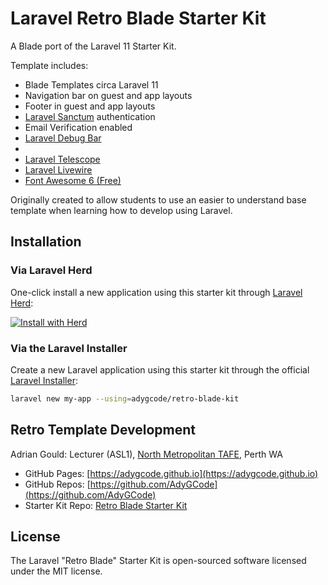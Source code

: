 # Laravel Retro Blade Starter Kit

A Blade port of the Laravel 11 Starter Kit.

Template includes:

- Blade Templates circa Laravel 11
- Navigation bar on guest and app layouts
- Footer in guest and app layouts
- [Laravel Sanctum](https://laravel.com/docs/sanctum) authentication
- Email Verification enabled
- [Laravel Debug Bar](https://laraveldebugbar.com)
- 
- [Laravel Telescope](https://laravel.com/docs/telescope)
- [Laravel Livewire](https://livewire.laravel.com)
- [Font Awesome 6 (Free)](https://fontawesom.com)

Originally created to allow students to use an easier to understand base template when
learning how to develop using Laravel.

## Installation

### Via Laravel Herd

One-click install a new application using this starter kit through [Laravel Herd](https://herd.laravel.com):

<a href="https://herd.laravel.com/new?starter-kit=adygcode/retro-blade-kit"><img src="https://img.shields.io/badge/Install%20with%20Herd-fff?logo=laravel&logoColor=f53003" alt="Install with Herd"></a>

### Via the Laravel Installer

Create a new Laravel application using this starter kit through the official [Laravel Installer](https://laravel.com/docs/12.x/installation#installing-php):

```bash
laravel new my-app --using=adygcode/retro-blade-kit
```


## Retro Template Development

Adrian Gould: Lecturer (ASL1), [North Metropolitan TAFE](https://northmetrotafe.wa.edu.au), Perth WA
- GitHub Pages: [https://adygcode.github.io](https://adygcode.github.io)
- GitHub Repos: [https://github.com/AdyGCode](https://github.com/AdyGCode)
- Starter Kit Repo: [Retro Blade Starter Kit](https://github.com/AdyGCode/retro-blade-kit)

## License

The Laravel "Retro Blade" Starter Kit is open-sourced software licensed under the MIT license.
